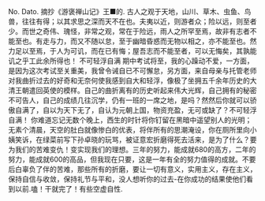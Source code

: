 No.
Dato.
摘抄《游褒禅山记》王■的.
古人之观于天地，山川、草木、虫鱼、鸟兽，往往有得；以其求思之深而天不在也。夫夷以近，则游者众；险以远，则至者少。而世之奇伟、瑰怪，非常之观，常在于险远，雨人之所罕至焉，故非有志者不能至也。有走与力，而又不随以怠，至于幽暗昏惑而无物以相之，亦不能至也。然力足以至焉，于人为可讥，而在已有悔；屋吾志而不能至者，可以无悔矣，其孰能讥之乎工此余所得也！
不可轻浮自满
期中考试将至，我的心躁动不爱，一方面，是因为这次考试至关重美，我曾令诫自已不可懈怠，另方面，来自母亲与托管老师对我曲折过去的好奇和无奈何使我感到自大和轻浮，像极了坐拥五千余年历史的大清王朝遣回英使的模样。自己的曲折离有的历史听起来伟大光辉，自己拥有的秘密不可告人，自己的成绩几往沉学，仍有一班的一席之地，是吗？然然后你就可以骄傲自满了，自以为天下无了，自认为元朝上国，物资充盈，无可或缺了？不可轻浮自满！
你难道忘记无数个晚上，西生的时针将你钉留在黑暗中遥望别人的光明；无素个清晨，天空的肚白就像惨白的优表，将伴所有的思潮淹设，你在厕所里向小姨笑诉，在绿菜前写下孙卓晓的玩骂，被证意宏折磨得死去活来，是为了什么？要为我们的苦难变仇！变实现我们的理想。三年的努力，能成就680的高方，二年的努力，能成就600的高品，但我现在只要，这是一年有全的努力值得的成就。不要后白辜负了伴的苦难，那些所有的折磨，要让一切有意义，实用主义，存在主义，保持自信与收敛，保持礼节与平和，没人想听你的过去-在你成功的结果使他们看到以前.嗑！干就完了！有些空虚自性.

